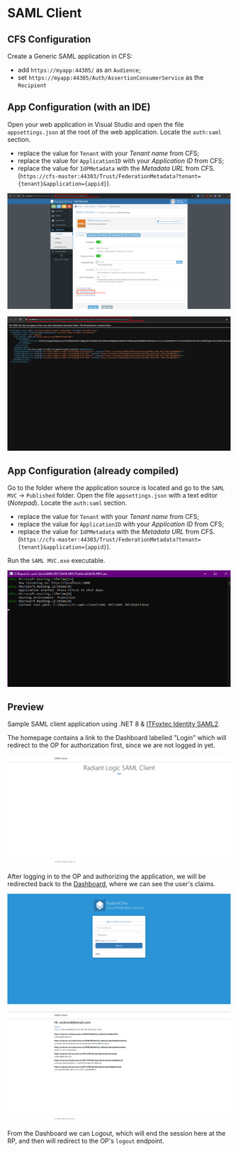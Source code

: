 # SAML Client

## CFS Configuration
Create a Generic SAML application in CFS:

- add `https://myapp:44305/` as an `Audience`;
- set `https://myapp:44305/Auth/AssertionConsumerService` as the `Recipient`

## App Configuration (with an IDE)
Open your web application in Visual Studio and open the file `appsettings.json` at the root of the web application. Locate the `auth:saml` section.

- replace the value for `Tenant` with your _Tenant name_ from CFS;
- replace the value for `ApplicationID` with your _Application ID_ from CFS;
- replace the value for `IdPMetadata` with the _Metadata URL_ from CFS. (`https://cfs-master:44303/Trust/FederationMetadata?tenant={tenant}&application={appid}`).

![CFS OAuth application](SAML%20MVC/Docs/Resources/Images/cfs-saml-application.png)

![CFS OAuth Authority.png](SAML%20MVC/Docs/Resources/Images/cfs-saml-metadata.png)

## App Configuration (already compiled)
Go to the folder where the application source is located and go to the `SAML MVC` -> `Published` folder. Open the file `appsettings.json` with a text editor (_Notepad_). Locate the `auth:saml` section.

- replace the value for `Tenant` with your _Tenant name_ from CFS;
- replace the value for `ApplicationID` with your _Application ID_ from CFS;
- replace the value for `IdPMetadata` with the _Metadata URL_ from CFS. (`https://cfs-master:44303/Trust/FederationMetadata?tenant={tenant}&application={appid}`).

Run the `SAML MVC.exe` executable.

![CFS OAuth Authority.png](SAML%20MVC/Docs/Resources/Images/console-running.png)

## Preview

Sample SAML client application using .NET 8 & [ITFoxtec Identity SAML2](https://github.com/ITfoxtec/ITfoxtec.Identity.Saml2).

The homepage contains a link to the Dashboard labelled "Login" which will redirect to the OP for authorization first, since we are not logged in yet.

![Homepage](SAML%20MVC/Docs/Resources/Images/homepage.png)

After logging in to the OP and authorizing the application, we will be redirected back to the [Dashboard](Views/Home/Dashboard.cshtml), where we can see the user's claims.

![CFS authorization login prompt](SAML%20MVC/Docs/Resources/Images/cfs-authorization-login-prompt.png)

![Dashboard page](SAML%20MVC/Docs/Resources/Images/dashboard.png)

From the Dashboard we can Logout, which will end the session here at the RP, and then will redirect to the OP's `logout`
endpoint.
